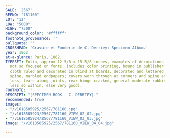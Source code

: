 ```yaml
---
SALE: '2567'
REFNO: "781160"
LOT: "12"
LOW: "5000"
HIGH: "7500"
background_color: "#ffffff"
footnote_provenance: ''
pullquote: ''
CROSSHEAD: 'Gravure et Fonderie de C. Derriey: Specimen-Album.'
year: 1862
at-a-glance: Paris, 1862.
TYPESET: Folio, approx 12 5/8 x 15 5/8 inches, examples of decorations and layouts,
  not so focused on fonts, includes color printing, bound in publisher’s blue pebbled
  cloth ruled and decorated in blind at boards, decorated and lettered in gilt at
  spine, marbled endpapers; covers worn through at corners and spine ends with minor
  loss, tears along joints, rear hinge cracked, general moderate rubbing and soiling,
  less so within, else very good).
FOOTNOTE: ''
DESCRIPT: "[SPECIMEN BOOK — C. DERRIEY]."
recommended: true
images:
- "/v1618585925/2567/781160.jpg"
- "/v1618585923/2567/781160_VIEW_02_02.jpg"
- "/v1618585924/2567/781160_VIEW_03_03.jpg"
image: "/v1618585925/2567/781160_VIEW_04_04.jpg"

---
```

